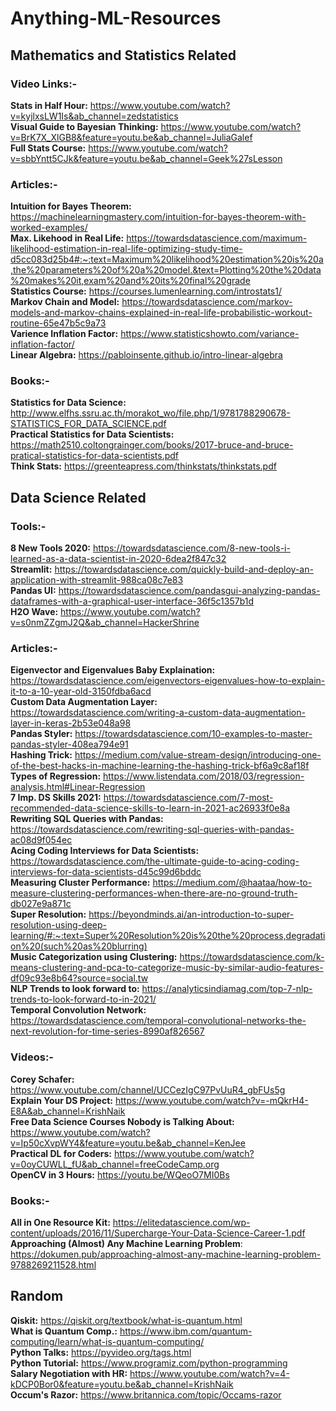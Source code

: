 # Anything-ML-Resources
## Mathematics and Statistics Related
### Video Links:-
**Stats in Half Hour:** https://www.youtube.com/watch?v=kyjlxsLW1Is&ab_channel=zedstatistics \
**Visual Guide to Bayesian Thinking:** https://www.youtube.com/watch?v=BrK7X_XlGB8&feature=youtu.be&ab_channel=JuliaGalef \
**Full Stats Course:** https://www.youtube.com/watch?v=sbbYntt5CJk&feature=youtu.be&ab_channel=Geek%27sLesson 

### Articles:-
**Intuition for Bayes Theorem:** https://machinelearningmastery.com/intuition-for-bayes-theorem-with-worked-examples/ \
**Max. Likehood in Real Life:** https://towardsdatascience.com/maximum-likelihood-estimation-in-real-life-optimizing-study-time-d5cc083d25b4#:~:text=Maximum%20likelihood%20estimation%20is%20a,the%20parameters%20of%20a%20model.&text=Plotting%20the%20data%20makes%20it,exam%20and%20its%20final%20grade \
**Statistics Course:** https://courses.lumenlearning.com/introstats1/ \
**Markov Chain and Model:** https://towardsdatascience.com/markov-models-and-markov-chains-explained-in-real-life-probabilistic-workout-routine-65e47b5c9a73 \
**Varience Inflation Factor:** https://www.statisticshowto.com/variance-inflation-factor/ \
**Linear Algebra:** https://pabloinsente.github.io/intro-linear-algebra

### Books:-
**Statistics for Data Science:** http://www.elfhs.ssru.ac.th/morakot_wo/file.php/1/9781788290678-STATISTICS_FOR_DATA_SCIENCE.pdf \
**Practical Statistics for Data Scientists:** https://math2510.coltongrainger.com/books/2017-bruce-and-bruce-pratical-statistics-for-data-scientists.pdf \
**Think Stats:** https://greenteapress.com/thinkstats/thinkstats.pdf

## Data Science Related
### Tools:-
**8 New Tools 2020:** https://towardsdatascience.com/8-new-tools-i-learned-as-a-data-scientist-in-2020-6dea2f847c32 \
**Streamlit:** https://towardsdatascience.com/quickly-build-and-deploy-an-application-with-streamlit-988ca08c7e83 \
**Pandas UI:** https://towardsdatascience.com/pandasgui-analyzing-pandas-dataframes-with-a-graphical-user-interface-36f5c1357b1d \
**H2O Wave:** https://www.youtube.com/watch?v=s0nmZZgmJ2Q&ab_channel=HackerShrine

### Articles:-
**Eigenvector and Eigenvalues Baby Explaination:** https://towardsdatascience.com/eigenvectors-eigenvalues-how-to-explain-it-to-a-10-year-old-3150fdba6acd \
**Custom Data Augmentation Layer:** https://towardsdatascience.com/writing-a-custom-data-augmentation-layer-in-keras-2b53e048a98 \
**Pandas Styler:** https://towardsdatascience.com/10-examples-to-master-pandas-styler-408ea794e91 \
**Hashing Trick:** https://medium.com/value-stream-design/introducing-one-of-the-best-hacks-in-machine-learning-the-hashing-trick-bf6a9c8af18f \
**Types of Regression:** https://www.listendata.com/2018/03/regression-analysis.html#Linear-Regression \
**7 Imp. DS Skills 2021:** https://towardsdatascience.com/7-most-recommended-data-science-skills-to-learn-in-2021-ac26933f0e8a \
**Rewriting SQL Queries with Pandas:** https://towardsdatascience.com/rewriting-sql-queries-with-pandas-ac08d9f054ec \
**Acing Coding Interviews for Data Scientists:** https://towardsdatascience.com/the-ultimate-guide-to-acing-coding-interviews-for-data-scientists-d45c99d6bddc \
**Measuring Cluster Performance:** https://medium.com/@haataa/how-to-measure-clustering-performances-when-there-are-no-ground-truth-db027e9a871c \
**Super Resolution:** https://beyondminds.ai/an-introduction-to-super-resolution-using-deep-learning/#:~:text=Super%20Resolution%20is%20the%20process,degradation%20(such%20as%20blurring) \
**Music Categorization using Clustering:** https://towardsdatascience.com/k-means-clustering-and-pca-to-categorize-music-by-similar-audio-features-df09c93e8b64?source=social.tw \
**NLP Trends to look forward to:** https://analyticsindiamag.com/top-7-nlp-trends-to-look-forward-to-in-2021/ \
**Temporal Convolution Network:** https://towardsdatascience.com/temporal-convolutional-networks-the-next-revolution-for-time-series-8990af826567

### Videos:-
**Corey Schafer:** https://www.youtube.com/channel/UCCezIgC97PvUuR4_gbFUs5g \
**Explain Your DS Project:** https://www.youtube.com/watch?v=-mQkrH4-E8A&ab_channel=KrishNaik \
**Free Data Science Courses Nobody is Talking About:** https://www.youtube.com/watch?v=Ip50cXvpWY4&feature=youtu.be&ab_channel=KenJee \
**Practical DL for Coders:** https://www.youtube.com/watch?v=0oyCUWLL_fU&ab_channel=freeCodeCamp.org \
**OpenCV in 3 Hours:** https://youtu.be/WQeoO7MI0Bs

### Books:-
**All in One Resource Kit:** https://elitedatascience.com/wp-content/uploads/2016/11/Supercharge-Your-Data-Science-Career-1.pdf \
**Approaching (Almost) Any Machine Learning Problem**: https://dokumen.pub/approaching-almost-any-machine-learning-problem-9788269211528.html

## Random
**Qiskit:** https://qiskit.org/textbook/what-is-quantum.html \
**What is Quantum Comp.:** https://www.ibm.com/quantum-computing/learn/what-is-quantum-computing/ \
**Python Talks:** https://pyvideo.org/tags.html \
**Python Tutorial:** https://www.programiz.com/python-programming \
**Salary Negotiation with HR:** https://www.youtube.com/watch?v=4-kDCP0Bor0&feature=youtu.be&ab_channel=KrishNaik \
**Occum's Razor:** https://www.britannica.com/topic/Occams-razor
